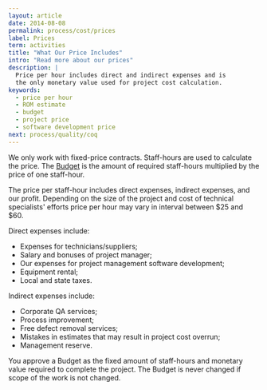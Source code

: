 ```yaml
---
layout: article
date: 2014-08-08
permalink: process/cost/prices
label: Prices
term: activities
title: "What Our Price Includes"
intro: "Read more about our prices"
description: |
  Price per hour includes direct and indirect expenses and is
  the only monetary value used for project cost calculation.
keywords:
  - price per hour
  - ROM estimate
  - budget
  - project price
  - software development price
next: process/quality/coq
---
```


We only work with fixed-price contracts. Staff-hours are used to calculate the price. The 
[Budget](/process/cost/budget) is the amount of required staff-hours multiplied by the price of one staff-hour.

The price per staff-hour includes direct expenses, indirect expenses, and our profit. Depending on 
the size of the project and cost of technical specialists' efforts price per hour may vary in 
interval between $25 and $60.

Direct expenses include:

 * Expenses for technicians/suppliers;
 * Salary and bonuses of project manager;
 * Our expenses for project management software development;
 * Equipment rental;
 * Local and state taxes.

Indirect expenses include:

 * Corporate QA services;
 * Process improvement;
 * Free defect removal services;
 * Mistakes in estimates that may result in project cost overrun;
 * Management reserve.

You approve a Budget as the fixed amount of staff-hours and monetary value required to complete the 
project. The Budget is never changed if scope of the work is not changed.
